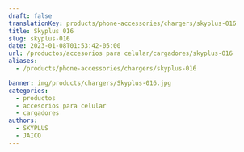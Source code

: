 ```yaml
---
draft: false
translationKey: products/phone-accessories/chargers/skyplus-016
title: Skyplus 016
slug: skyplus-016
date: 2023-01-08T01:53:42-05:00
url: /productos/accesorios para celular/cargadores/skyplus-016
aliases:
  - /products/phone-accessories/chargers/skyplus-016

banner: img/products/chargers/Skyplus-016.jpg
categories: 
  - productos
  - accesorios para celular
  - cargadores
authors:
  - SKYPLUS
  - JAICO
---
```

